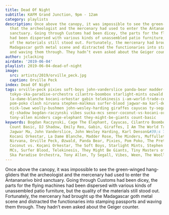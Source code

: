 ```yaml
---
title: Dead Of Night
subtitle: KAFM Grand Junction, 9pm - 12am
category: playlists
description: Once above the canopy, it was impossible to see the green-winged hang-gliders
  that the archeologist and the mercenary had used to enter the Antananarivo bird
  sanctuary. Going through Customs had been dicey, the parts for the flying machines
  had been dispersed with various kinds of unassembled patio furniture, but the quality
  of the materials still stood out. Fortunately, the mercenary had brought up the
  Madagascar goth metal scene and distracted the functionaries into stamping passports
  and waving them through. They hadn’t even asked about the Geiger counter.
author: jclacking
airdate: '2019-06-04'
playlist: 2019-06-04-dead-of-night
image:
  src: artists/2019/orville_peck.jpg
  caption: Orville Peck
index: Dead Of Night
tags: orville-peck pixies soft-boys john-vanderslice panda-bear madder-rose emily-reo
  tokyo-ska-paradise-orchestra cilantro-boombox starlight-mints ozwald muffulletta
  la-dame-blanche kocani-orkestar gabin telekinesis i-am-world-trade-center pretenders
  pom-poko clash nirvana stephen-malkmus surfer-blood jagwar-ma karl-denson-s-tiny-universe
  nick-lowe woolly-bushmen john-wesley-harding giraffes cayucas ty-segall tiny-masters-of-today
  dj-shadow bogdan-raczynski vibes sucka-mcs senor-coconut-vs-kocani-orkestar ween
  tony-allen minders cage-elephant they-might-be-giants count-basic
keywords: Bogdan Raczynski, Cage The Elephant, Cayucas, Cilantro Boombox, The Clash,
  Count Basic, DJ Shadow, Emily Reo, Gabin, Giraffes, I Am The World Trade Center,
  Jagwar Ma, John Vanderslice, John Wesley Harding, Karl Denson&#39;s Tiny Universe,
  Kocani Orkestar, La Dame Blanche, Madder Rose, The Minders, Muffulletta, Nick Lowe,
  Nirvana, Orville Peck, Øzwald, Panda Bear, Pixies, Pom Poko, The Pretenders, Señor
  Coconut vs. Koçani Orkestar, The Soft Boys, Starlight Mints, Stephen Malkmus, Sucka
  MCs, Surfer Blood, Telekinesis, They Might Be Giants, Tiny Masters of Today, Tokyo
  Ska Paradise Orchestra, Tony Allen, Ty Segall, Vibes, Ween, The Woolly Bushmen
---
```

Once above the canopy, it was impossible to see the green-winged hang-gliders that the archeologist and the mercenary had used to enter the Antananarivo bird sanctuary. Going through Customs had been dicey, the parts for the flying machines had been dispersed with various kinds of unassembled patio furniture, but the quality of the materials still stood out. Fortunately, the mercenary had brought up the Madagascar goth metal scene and distracted the functionaries into stamping passports and waving them through. They hadn’t even asked about the Geiger counter.
